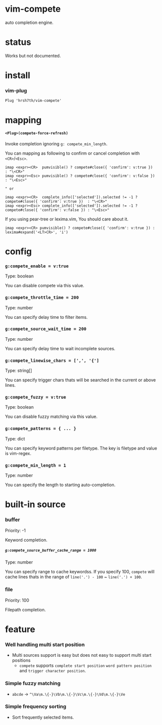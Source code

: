 # vim-compete

auto completion engine.


# status

Works but not documented.


# install

### vim-plug
```viml
Plug 'hrsh7th/vim-compete'
```

# mapping

#### `<Plug>(compete-force-refresh)`

Invoke completion ignoring `g: compete_min_length`.

You can mapping as following to confirm or cancel completion with `<CR>`/`<Esc>`.

```viml
imap <expr><CR>  pumvisible() ? compete#close({ 'confirm': v:true })  : "\<CR>"
imap <expr><Esc> pumvisible() ? compete#close({ 'confirm': v:false }) : "\<Esc>"

" or

imap <expr><CR>  complete_info(['selected']).selected != -1 ? compete#close({ 'confirm': v:true })  : "\<CR>"
imap <expr><Esc> complete_info(['selected']).selected != -1 ? compete#close({ 'confirm': v:false }) : "\<Esc>"
```

If you using pear-tree or lexima.vim, You should care about it.

```viml
imap <expr><CR> pumvisible() ? compete#close({ 'confirm': v:true }) : lexima#expand('<LT>CR>', 'i')
```


# config

### `g:compete_enable = v:true`

Type: boolean

You can disable compete via this value.


### `g:compete_throttle_time = 200`

Type: number

You can specify delay time to filter items.


### `g:compete_source_wait_time = 200`

Type: number

You can specify delay time to wait incomplete sources.


### `g:compete_linewise_chars = [',', '{']`

Type: string[]

You can specify trigger chars thats will be searched in the current or above lines.


### `g:compete_fuzzy = v:true`

Type: boolean

You can disable fuzzy matching via this value.


### `g:compete_patterns = { ... }`

Type: dict

You can specify keyword patterns per filetype.
The key is filetype and value is vim-regex.


### `g:compete_min_length = 1`

Type: number

You can specify the length to starting auto-completion.


# built-in source

### buffer

Priority: -1

Keyword completion.


##### `g:compete_source_buffer_cache_range = 1000`

Type: number

You can specify range to cache keywordss.
If you specify 100, `compete` will cache lines thats in the range of `line('.') - 100` ~ `line('.') + 100`.


### file

Priority: 100

Filepath completion.


# feature

### Well handling multi start position
- Multi sources support is easy but does not easy to support multi start positions
    - `compete` supports `complete start position` `word pattern position` and `trigger character position`.

### Simple fuzzy matching
- `abcde` -> `^\Va\m.\{-}\Vb\m.\{-}\Vc\m.\{-}\Vd\m.\{-}\Ve`

### Simple frequency sorting
- Sort frequently selected items.

